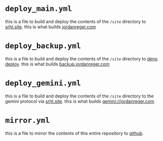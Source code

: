 # `deploy_main.yml`
this is a file to build and deploy the contents of the `/site` directory to [srht.site](https://srht.site). this is what builds [jordanreger.com](https://jordanreger.com)

# `deploy_backup.yml`
this is a file to build and deploy the contents of the `/site` directory to [deno deploy](https://deno.com/deploy). this is what builds [backup.jordanreger.com](https://backup.jordanreger.com)

# `deploy_gemini.yml`
this is a file to build and deploy the contents of the `/site` directory to the gemini protocol via [srht.site](gemini://srht.site). this is what builds [gemini://jordanreger.com](gemini:///jordanreger.com)

# `mirror.yml`
this is a file to mirror the contents of this entire repository to [github](https://github.com/jordanreger/com).